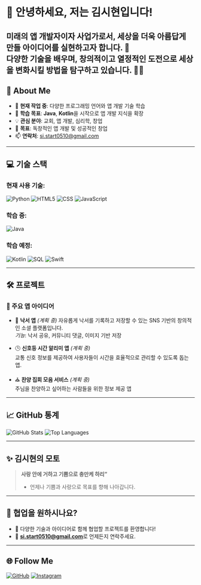# 👋 안녕하세요, 저는 김시현입니다!

미래의 앱 개발자이자 사업가로서, 세상을 더욱 아름답게 만들 아이디어를 실현하고자 합니다. 🌟  
다양한 기술을 배우며, 창의적이고 열정적인 도전으로 세상을 변화시킬 방법을 탐구하고 있습니다. 🌟🚀
---

## 🌟 About Me

- 🔭 **현재 작업 중**: 다양한 프로그래밍 언어와 앱 개발 기술 학습  
- 🌱 **학습 목표**: **Java**, **Kotlin**을 시작으로 앱 개발 지식을 확장  
- 💡 **관심 분야**: 교회, 앱 개발, 심리학, 창업  
- 🎯 **목표**: 독창적인 앱 개발 및 성공적인 창업  
- 📫 **연락처**: si.start0510@gmail.com


---

## 💻 기술 스택

### 현재 사용 기술:
![Python](https://img.shields.io/badge/Python-3776AB?style=for-the-badge&logo=python&logoColor=white)
![HTML5](https://img.shields.io/badge/HTML5-E34F26?style=for-the-badge&logo=html5&logoColor=white)
![CSS](https://img.shields.io/badge/CSS3-1572B6?style=for-the-badge&logo=css3&logoColor=white)
![JavaScript](https://img.shields.io/badge/JavaScript-F7DF1E?style=for-the-badge&logo=javascript&logoColor=black)

### 학습 중:
![Java](https://img.shields.io/badge/Java-007396?style=for-the-badge&logo=java&logoColor=white)

### 학습 예정:
![Kotlin](https://img.shields.io/badge/Kotlin-0095D5?style=for-the-badge&logo=kotlin&logoColor=white)
![SQL](https://img.shields.io/badge/SQL-4479A1?style=for-the-badge&logo=postgresql&logoColor=white)
![Swift](https://img.shields.io/badge/Swift-FA7343?style=for-the-badge&logo=swift&logoColor=white)

---

## 🛠️ 프로젝트

### 🌟 주요 앱 아이디어
- 🎨 **낙서 앱**  *(계획 중)*
  자유롭게 낙서를 기록하고 저장할 수 있는 SNS 기반의 창의적인 소셜 플랫폼입니다.  
  *기능*: 낙서 공유, 커뮤니티 댓글, 이미지 기반 저장

- 🕒 **신호등 시간 알리미 앱** *(계획 중)*  
  교통 신호 정보를 제공하여 사용자들이 시간을 효율적으로 관리할 수 있도록 돕는 앱.

- ⛪ **찬양 집회 모음 서비스** *(계획 중)*  
  주님을 찬양하고 싶어하는 사람들을 위한 정보 제공 앱

---

## 📈 GitHub 통계

![GitHub Stats](https://github-readme-stats.vercel.app/api?username=yourusername&show_icons=true&theme=radical)
![Top Languages](https://github-readme-stats.vercel.app/api/top-langs/?username=yourusername&layout=compact&theme=radical)

---

## ✨ 김시현의 모토

> **사랑 안에 거하고 기쁨으로 충만케 하리”**  
> - 언제나 기쁨과 사랑으로 목표를 향해 나아갑니다.

---

## 🤝 협업을 원하시나요?

- 💬 다양한 기술과 아이디어로 함께 협업할 프로젝트를 환영합니다!  
- 📧 **si.start0510@gmail.com**로 언제든지 연락주세요.

---

## 🌐 Follow Me

[![GitHub](https://img.shields.io/badge/GitHub-181717?style=for-the-badge&logo=github&logoColor=white)](https://github.com/shyun51)
[![Instagram](https://img.shields.io/badge/Instagram-E4405F?style=for-the-badge&logo=instagram&logoColor=white)](https://instagram.com/sl_hye0n)